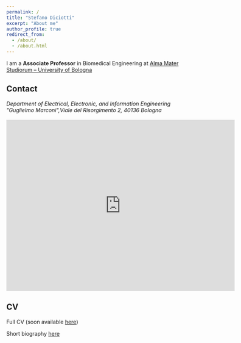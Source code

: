 ```yaml
---
permalink: /
title: "Stefano Diciotti"
excerpt: "About me"
author_profile: true
redirect_from: 
  - /about/
  - /about.html
---
```



I am a **Associate Professor** in Biomedical Engineering at [Alma Mater Studiorum – University of Bologna](https://www.unibo.it/en/homepage)


## Contact

<address>
  Department of Electrical, Electronic, and Information Engineering "Guglielmo Marconi",Viale del Risorgimento 2, 40136 Bologna
</address>
<br>
<!-- ([see on Google Maps](https://goo.gl/maps/5JmzYNJTt8hZufbZA)) -->

<iframe src="https://goo.gl/maps/YPNHz1wy7xi4LZ3u6" width="600" height="450" frameborder="0" style="border:0;" allowfullscreen="" aria-hidden="false" tabindex="0"></iframe>



## CV

Full CV (soon available [here](#))

Short biography [here](files/biography.txt)


